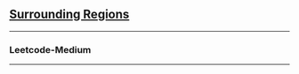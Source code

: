 <h2><a href="https://leetcode.com/problems/surrounded-regions/">Surrounding Regions</a></h2>
<hr>
<h3>Leetcode-Medium</h3>
<hr>
